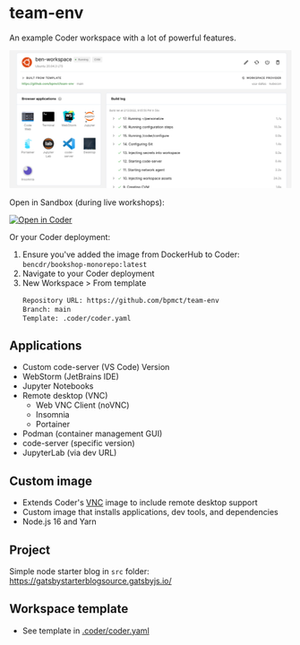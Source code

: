 # team-env

An example Coder workspace with a lot of powerful features.

![Coder dashboard preview](preview.png)

Open in Sandbox (during live workshops):

[![Open in Coder](https://cdn.coder.com/embed-button.svg)](https://sandbox.coder.com/wac/build?project_oauth_service=github&template_oauth_service=github&project_url=git@github.com:bpmct/team-env.git&template_url=https://github.com/bpmct/team-env&template_ref=main&template_filepath=.coder/coder.yaml)

Or your Coder deployment:

1. Ensure you've added the image from DockerHub to Coder: `bencdr/bookshop-monorepo:latest`
1. Navigate to your Coder deployment
1. New Workspace > From template
    ```text
    Repository URL: https://github.com/bpmct/team-env
    Branch: main
    Template: .coder/coder.yaml
    ```

## Applications

- Custom code-server (VS Code) Version
- WebStorm (JetBrains IDE)
- Jupyter Notebooks
- Remote desktop (VNC)
    - Web VNC Client (noVNC)
    - Insomnia 
    - Portainer
- Podman (container management GUI)
- code-server (specific version)
- JupyterLab (via dev URL)

## Custom image

- Extends Coder's [VNC](https://github.com/cdr/enterprise-images/tree/main/images/vnc) image to include remote desktop support
- Custom image that installs applications, dev tools, and dependencies
- Node.js 16 and Yarn

## Project

Simple node starter blog in `src` folder: https://gatsbystarterblogsource.gatsbyjs.io/

## Workspace template

- See template in [.coder/coder.yaml](.coder/coder.yaml)
